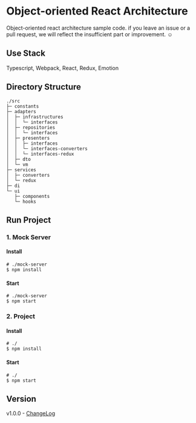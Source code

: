 # Object-oriented React Architecture
Object-oriented react architecture sample code.
if you leave an issue or a pull request, we will reflect the insufficient part or improvement. ☺️  

## Use Stack
Typescript, Webpack, React, Redux, Emotion

## Directory Structure
```
./src
├─ constants
├─ adapters
│  ├─ infrastructures
│  │  └─ interfaces
│  ├─ repositories
│  │  └─ interfaces
│  ├─ presenters
│  │  ├─ interfaces
│  │  └─ interfaces-converters
│  │  └─ interfaces-redux
│  ├─ dto
│  └─ vm
├─ services
│  ├─ converters
│  └─ redux
├─ di
└─ ui
   ├─ components
   └─ hooks
```

## Run Project
### 1. Mock Server
#### Install
```shell
# ./mock-server
$ npm install
```
#### Start
```shell
# ./mock-server
$ npm start
```

### 2. Project
#### Install
```shell
# ./
$ npm install
```
#### Start
```shell
# ./
$ npm start
```

## Version
v1.0.0 - [ChangeLog](https://github.com/falsy/object-oriented-react-architecture/blob/master/changelog.md)